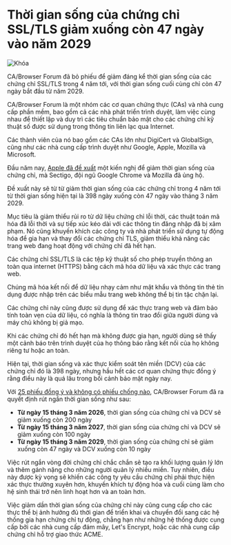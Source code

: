 # Thời gian sống của chứng chỉ SSL/TLS giảm xuống còn 47 ngày vào năm 2029

![Khóa](https://www.bleepstatic.com/content/hl-images/2024/01/29/padlock.jpg)

CA/Browser Forum đã bỏ phiếu để giảm đáng kể thời gian sống của các chứng chỉ SSL/TLS trong 4 năm tới, với thời gian sống cuối cùng chỉ còn 47 ngày bắt đầu từ năm 2029.

CA/Browser Forum là một nhóm các cơ quan chứng thực (CAs) và nhà cung cấp phần mềm, bao gồm cả các nhà phát triển trình duyệt, làm việc cùng nhau để thiết lập và duy trì các tiêu chuẩn bảo mật cho các chứng chỉ kỹ thuật số được sử dụng trong thông tin liên lạc qua Internet.

Các thành viên của nó bao gồm các CAs lớn như DigiCert và GlobalSign, cũng như các nhà cung cấp trình duyệt như Google, Apple, Mozilla và Microsoft.

Đầu năm nay, [Apple đã đề xuất](http://groups.google.com/a/groups.cabforum.org/g/servercert-wg/c/bvWh5RN6tYI) một kiến nghị để giảm thời gian sống của chứng chỉ, mà Sectigo, đội ngũ Google Chrome và Mozilla đã ủng hộ.

Đề xuất này sẽ từ từ giảm thời gian sống của các chứng chỉ trong 4 năm tới từ thời gian sống hiện tại là 398 ngày xuống còn 47 ngày vào tháng 3 năm 2029.

Mục tiêu là giảm thiểu rủi ro từ dữ liệu chứng chỉ lỗi thời, các thuật toán mã hóa đã lỗi thời và sự tiếp xúc kéo dài với các thông tin đăng nhập đã bị xâm phạm. Nó cũng khuyến khích các công ty và nhà phát triển sử dụng tự động hóa để gia hạn và thay đổi các chứng chỉ TLS, giảm thiểu khả năng các trang web đang hoạt động với chứng chỉ đã hết hạn.

Các chứng chỉ SSL/TLS là các tệp kỹ thuật số cho phép truyền thông an toàn qua internet (HTTPS) bằng cách mã hóa dữ liệu và xác thực các trang web.

Chúng mã hóa kết nối để dữ liệu nhạy cảm như mật khẩu và thông tin thẻ tín dụng được nhập trên các biểu mẫu trang web không thể bị tin tặc chặn lại.

Các chứng chỉ này cũng được sử dụng để xác thực trang web và đảm bảo tính toàn vẹn của dữ liệu, có nghĩa là thông tin trao đổi giữa người dùng và máy chủ không bị giả mạo.

Khi các chứng chỉ đó hết hạn mà không được gia hạn, người dùng sẽ thấy một cảnh báo trên trình duyệt của họ thông báo rằng kết nối của họ không riêng tư hoặc an toàn.

Hiện tại, thời gian sống và xác thực kiểm soát tên miền (DCV) của các chứng chỉ đó là 398 ngày, nhưng hầu hết các cơ quan chứng thực đồng ý rằng điều này là quá lâu trong bối cảnh bảo mật ngày nay.

Với [25 phiếu đồng ý và không có phiếu chống nào](https://groups.google.com/a/groups.cabforum.org/g/servercert-wg/c/9768xgUUfhQ?pli=1), CA/Browser Forum đã ra quyết định rút ngắn thời gian sống như sau:

* **Từ ngày 15 tháng 3 năm 2026**, thời gian sống của chứng chỉ và DCV sẽ giảm xuống còn 200 ngày
* **Từ ngày 15 tháng 3 năm 2027**, thời gian sống của chứng chỉ và DCV sẽ giảm xuống còn 100 ngày
* **Từ ngày 15 tháng 3 năm 2029**, thời gian sống của chứng chỉ sẽ giảm xuống còn 47 ngày và DCV xuống còn 10 ngày

Việc rút ngắn vòng đời chứng chỉ chắc chắn sẽ tạo ra khối lượng quản lý lớn và thêm gánh nặng cho những người quản lý nhiều miền. Tuy nhiên, điều này được kỳ vọng sẽ khiến các công ty yêu cầu chứng chỉ phải thực hiện xác thực thường xuyên hơn, khuyến khích tự động hóa và cuối cùng làm cho hệ sinh thái trở nên linh hoạt hơn và an toàn hơn.

Việc giảm dần thời gian sống của chứng chỉ này cũng cung cấp cho các thực thể bị ảnh hưởng đủ thời gian để triển khai và chuyển đổi sang các hệ thống gia hạn chứng chỉ tự động, chẳng hạn như những hệ thống được cung cấp bởi các nhà cung cấp đám mây, Let's Encrypt, hoặc các nhà cung cấp chứng chỉ hỗ trợ giao thức ACME.